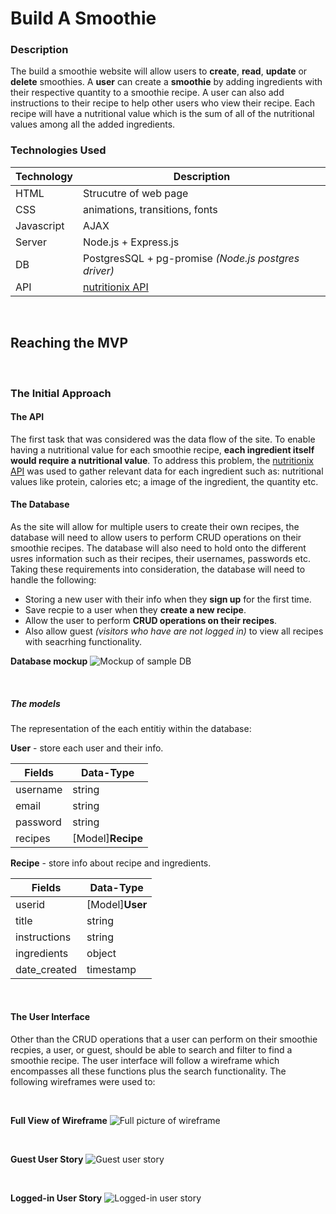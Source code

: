 # Build A Smoothie

### Description

The build a smoothie website will allow users to **create**, **read**, **update** or **delete** smoothies. A **user** can create a **smoothie** by adding ingredients with their respective quantity to a smoothie recipe. A user can also add instructions to their recipe to help other users who view their recipe. Each recipe will have a nutritional value which is the sum of all of the nutritional values among all the added ingredients.

### Technologies Used
Technology | Description
--- | ---
HTML | Strucutre of web page
CSS | animations, transitions, fonts
Javascript | AJAX
Server | Node.js + Express.js
DB | PostgresSQL + pg-promise *(Node.js postgres driver)*
API | [nutritionix API](https://developer.nutritionix.com)


<br>


## Reaching the MVP


<br>


### The Initial Approach
#### The API
The first task that was considered was the data flow of the site. To enable having a nutritional value for each smoothie recipe, **each ingredient itself would require a nutritional value**. To address this problem, the [nutritionix API](https://developer.nutritionix.com) was used to gather relevant data for each ingredient such as: nutritional values like protein, calories etc; a image of the ingredient, the quantity etc.

#### The Database
As the site will allow for multiple users to create their own recipes, the database will need to allow users to perform CRUD operations on their smoothie recipes. The database will also need to hold onto the different usres information such as their recipes, their usernames, passwords etc. Taking these requirements into consideration, the database will need to handle the following:
- Storing a new user with their info when they **sign up** for the first time.
- Save recpie to a user when they **create a new recipe**.
- Allow the user to perform **CRUD operations on their recipes**.
- Also allow guest *(visitors who have are not logged in)* to view all recipes with seacrhing functionality.

**Database mockup**
![Mockup of sample DB](./readme-assets/database_mockup.jpg)


<br>

##### The models
The representation of the each entitiy within the database:

**User** - store each user and their info.

Fields | Data-Type
--- | ---
username | string
email | string
password | string
recipes | [Model]**Recipe**

**Recipe** - store info about recipe and ingredients.

Fields | Data-Type
--- | ---
userid | [Model]**User**
title | string
instructions | string
ingredients | object
date_created | timestamp


<br>


#### The User Interface
Other than the CRUD operations that a user can perform on their smoothie recpies, a user, or guest, should be able to search and filter to find a smoothie recipe. The user interface will follow a wireframe which encompasses all these functions plus the search functionality. The following wireframes were used to:


<br>


**Full View of Wireframe**
![Full picture of wireframe](./readme-assets/full-wireframe.jpg)


<br>


**Guest User Story**
![Guest user story](./readme-assets/guest-user-story.jpg)


<br>


**Logged-in User Story**
![Logged-in user story](./readme-assets/logged-in-user-story.jpg)





